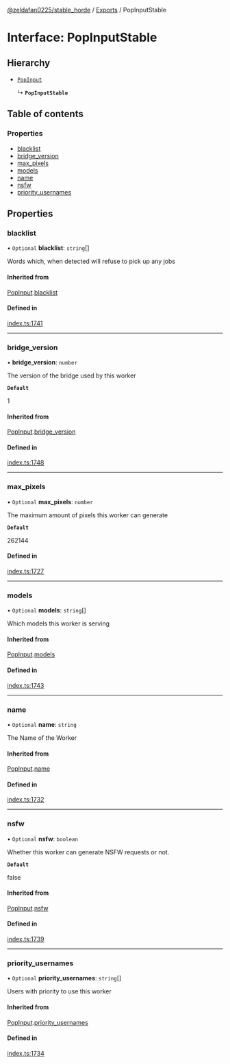 [@zeldafan0225/stable_horde](../readme.md) / [Exports](../modules.md) / PopInputStable

# Interface: PopInputStable

## Hierarchy

- [`PopInput`](PopInput.md)

  ↳ **`PopInputStable`**

## Table of contents

### Properties

- [blacklist](PopInputStable.md#blacklist)
- [bridge\_version](PopInputStable.md#bridge_version)
- [max\_pixels](PopInputStable.md#max_pixels)
- [models](PopInputStable.md#models)
- [name](PopInputStable.md#name)
- [nsfw](PopInputStable.md#nsfw)
- [priority\_usernames](PopInputStable.md#priority_usernames)

## Properties

### blacklist

• `Optional` **blacklist**: `string`[]

Words which, when detected will refuse to pick up any jobs

#### Inherited from

[PopInput](PopInput.md).[blacklist](PopInput.md#blacklist)

#### Defined in

[index.ts:1741](https://github.com/ZeldaFan0225/stable_horde/blob/b03d78a/index.ts#L1741)

___

### bridge\_version

• **bridge\_version**: `number`

The version of the bridge used by this worker

**`Default`**

1

#### Inherited from

[PopInput](PopInput.md).[bridge_version](PopInput.md#bridge_version)

#### Defined in

[index.ts:1748](https://github.com/ZeldaFan0225/stable_horde/blob/b03d78a/index.ts#L1748)

___

### max\_pixels

• `Optional` **max\_pixels**: `number`

The maximum amount of pixels this worker can generate

**`Default`**

262144

#### Defined in

[index.ts:1727](https://github.com/ZeldaFan0225/stable_horde/blob/b03d78a/index.ts#L1727)

___

### models

• `Optional` **models**: `string`[]

Which models this worker is serving

#### Inherited from

[PopInput](PopInput.md).[models](PopInput.md#models)

#### Defined in

[index.ts:1743](https://github.com/ZeldaFan0225/stable_horde/blob/b03d78a/index.ts#L1743)

___

### name

• `Optional` **name**: `string`

The Name of the Worker

#### Inherited from

[PopInput](PopInput.md).[name](PopInput.md#name)

#### Defined in

[index.ts:1732](https://github.com/ZeldaFan0225/stable_horde/blob/b03d78a/index.ts#L1732)

___

### nsfw

• `Optional` **nsfw**: `boolean`

Whether this worker can generate NSFW requests or not.

**`Default`**

false

#### Inherited from

[PopInput](PopInput.md).[nsfw](PopInput.md#nsfw)

#### Defined in

[index.ts:1739](https://github.com/ZeldaFan0225/stable_horde/blob/b03d78a/index.ts#L1739)

___

### priority\_usernames

• `Optional` **priority\_usernames**: `string`[]

Users with priority to use this worker

#### Inherited from

[PopInput](PopInput.md).[priority_usernames](PopInput.md#priority_usernames)

#### Defined in

[index.ts:1734](https://github.com/ZeldaFan0225/stable_horde/blob/b03d78a/index.ts#L1734)
